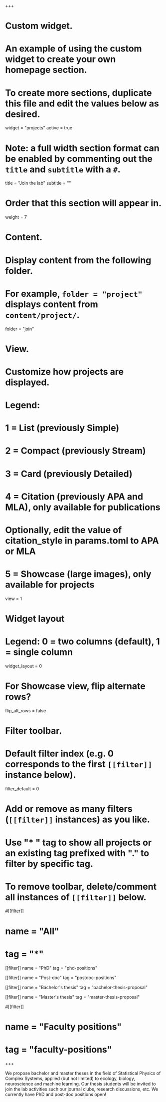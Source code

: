 +++
# Custom widget.
# An example of using the custom widget to create your own homepage section.
# To create more sections, duplicate this file and edit the values below as desired.
widget = "projects"
active = true

# Note: a full width section format can be enabled by commenting out the `title` and `subtitle` with a `#`.
title = "Join the lab"
subtitle = ""

# Order that this section will appear in.
weight = 7

# Content.
# Display content from the following folder.
# For example, `folder = "project"` displays content from `content/project/`.
folder = "join"

# View.
# Customize how projects are displayed.
# Legend:
#    1 = List (previously Simple)
#    2 = Compact (previously Stream)
#    3 = Card (previously Detailed)
#    4 = Citation (previously APA and MLA), only available for publications
#        Optionally, edit the value of citation_style in params.toml to APA or MLA
#    5 = Showcase (large images), only available for projects
view = 1

# Widget layout
# Legend: 0 = two columns (default), 1 = single column
widget_layout = 0

# For Showcase view, flip alternate rows?
flip_alt_rows = false


# Filter toolbar.

# Default filter index (e.g. 0 corresponds to the first `[[filter]]` instance below).
filter_default = 0

# Add or remove as many filters (`[[filter]]` instances) as you like.
# Use "* " tag to show all projects or an existing tag prefixed with "." to filter by specific tag.
# To remove toolbar, delete/comment all instances of `[[filter]]` below.

#[[filter]]
#  name = "All"
#  tag = "*"

[[filter]]
  name = "PhD"
  tag = "phd-positions"

[[filter]]
  name = "Post-doc"
  tag = "postdoc-positions"

[[filter]]
  name = "Bachelor's thesis"
  tag = "bachelor-thesis-proposal"

[[filter]]
  name = "Master's thesis"
  tag = "master-thesis-proposal"

#[[filter]]
#  name = "Faculty positions"
#  tag = "faculty-positions"

+++

We propose bachelor and master theses in the field of Statistical Physics of Complex Systems, applied (but not limited) to ecology, biology, neuroscience and machine learning. Our thesis students will be invited to join the lab activities such our journal clubs, research discussions, etc. We currently have PhD and post-doc positions open!
